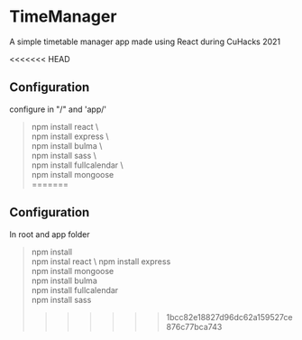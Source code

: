 # TimeManager
 A simple timetable manager app made using React during CuHacks 2021


<<<<<<< HEAD
## Configuration  

configure in "/" and 'app/'  

> npm install react \  
> npm install express \  
> npm install bulma \  
> npm install sass \  
> npm install fullcalendar \  
> npm install mongoose  
=======
## Configuration

In root and app folder

> npm install \
  npm instal react \ 
  npm install express \
  npm install mongoose \
  npm install bulma \
  npm install fullcalendar \
  npm install sass
>>>>>>> 1bcc82e18827d96dc62a159527ce876c77bca743


